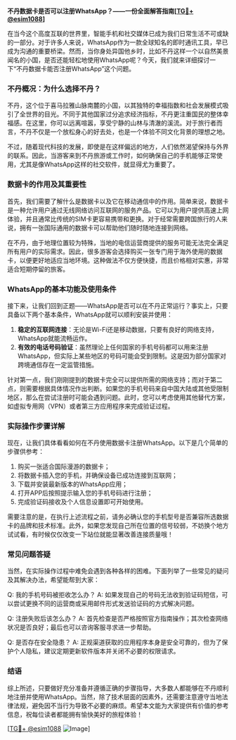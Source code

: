 **不丹数据卡是否可以注册WhatsApp？——一份全面解答指南[[TG💪+ @esim1088](https://t.me/s/esim1088)]**

在当今这个高度互联的世界里，智能手机和社交媒体已成为我们日常生活不可或缺的一部分。对于许多人来说，WhatsApp作为一款全球知名的即时通讯工具，早已成为沟通的重要桥梁。然而，当你身处异国他乡时，比如不丹这样一个以自然美景闻名的小国，是否还能轻松地使用WhatsApp呢？今天，我们就来详细探讨一下“不丹数据卡能否注册WhatsApp”这个问题。

### 不丹概况：为什么选择不丹？

不丹，这个位于喜马拉雅山脉南麓的小国，以其独特的幸福指数和社会发展模式吸引了全世界的目光。不同于其他国家过分追求经济指标，不丹更注重国民的整体幸福感。在这里，你可以远离喧嚣，享受宁静的山林与清澈的溪流。对于旅行者而言，不丹不仅是一个放松身心的好去处，也是一个体验不同文化背景的理想之地。

不过，随着现代科技的发展，即使是在这样偏远的地方，人们依然渴望保持与外界的联系。因此，当游客来到不丹旅游或工作时，如何确保自己的手机能够正常使用，尤其是像WhatsApp这样的社交软件，就显得尤为重要了。

### 数据卡的作用及其重要性

首先，我们需要了解什么是数据卡以及它在移动通信中的作用。简单来说，数据卡是一种允许用户通过无线网络访问互联网的服务产品。它可以为用户提供高速上网体验，并且通常比传统的SIM卡更容易携带和更换。对于经常需要跨国旅行的人来说，拥有一张国际通用的数据卡可以帮助他们随时随地连接到网络。

在不丹，由于地理位置较为特殊，当地的电信运营商提供的服务可能无法完全满足所有用户的实际需求。因此，很多游客会选择购买一张专门用于海外使用的数据卡，以便更好地适应当地环境。这种做法不仅方便快捷，而且价格相对实惠，非常适合短期停留的旅客。

### WhatsApp的基本功能及使用条件

接下来，让我们回到正题——WhatsApp是否可以在不丹正常运行？事实上，只要具备以下两个基本条件，WhatsApp就可以顺利安装并使用：

1. **稳定的互联网连接**：无论是Wi-Fi还是移动数据，只要有良好的网络支持，WhatsApp就能流畅运作。
2. **有效的电话号码验证**：虽然理论上任何国家的手机号码都可以用来注册WhatsApp，但实际上某些地区的号码可能会受到限制。这是因为部分国家对跨境通信存在一定监管措施。

针对第一点，我们刚刚提到的数据卡完全可以提供所需的网络支持；而对于第二点，则需要根据具体情况作出判断。如果您的手机号码来自中国大陆或其他受限制地区，那么在尝试注册时可能会遇到问题。此时，您可以考虑使用其他替代方案，如虚拟专用网（VPN）或者第三方应用程序来完成验证过程。

### 实际操作步骤详解

现在，让我们具体看看如何在不丹使用数据卡注册WhatsApp。以下是几个简单的步骤供参考：

1. 购买一张适合国际漫游的数据卡；
2. 将数据卡插入您的手机，并确保设备已成功连接到互联网；
3. 下载并安装最新版本的WhatsApp应用；
4. 打开APP后按照提示输入您的手机号码进行注册；
5. 完成验证码接收及个人信息设置即可开始使用。

需要注意的是，在执行上述流程之前，请务必确认您的手机型号是否兼容所选数据卡的品牌和技术标准。此外，如果您发现自己所在位置的信号较弱，不妨换个地方试试看，有时候仅仅改变一下站位就能显著改善连接质量哦！

### 常见问题答疑

当然，在实际操作过程中难免会遇到各种各样的困难。下面列举了一些常见的疑问及其解决办法，希望能帮到大家：

Q: 我的手机号码被拒收怎么办？
A: 如果发现自己的号码无法收到验证码短信，可以尝试更换不同的运营商或采用邮件形式发送验证码的方式解决问题。

Q: 注册失败后该怎么办？
A: 首先检查是否严格按照官方指南操作；其次检查网络状况是否良好；最后也可以咨询客服寻求进一步帮助。

Q: 是否存在安全隐患？
A: 正规渠道获取的应用程序本身是安全可靠的，但为了保护个人隐私，建议定期更新软件版本并关闭不必要的权限请求。

### 结语

综上所述，只要做好充分准备并遵循正确的步骤指导，大多数人都能够在不丹顺利地注册并使用WhatsApp。当然，除了技术层面的因素外，还需要注意遵守当地法律法规，避免因不当行为导致不必要的麻烦。希望本文能为大家提供有价值的参考信息，祝每位读者都能拥有愉快美好的旅程体验！

[[TG💪+ @esim1088](https://t.me/s/esim1088) ![Image](https://i.postimg.cc/4NQfJmqS/Snipaste-2025-05-13-00-14-12.png)]